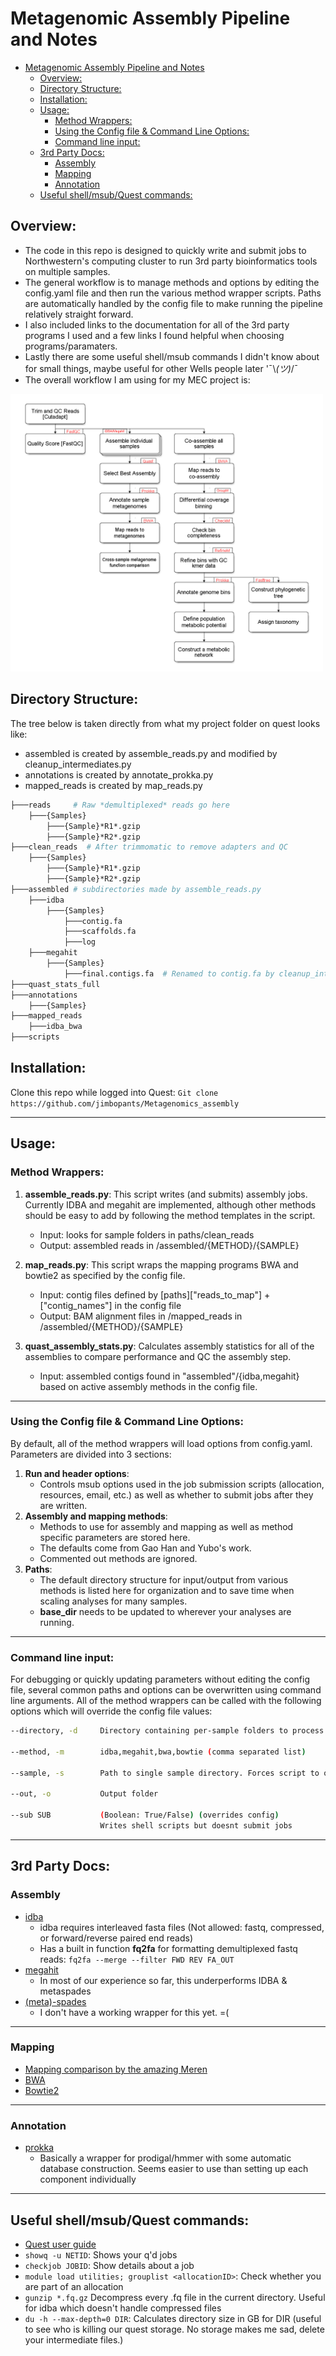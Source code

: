 # Metagenomic Assembly Pipeline and Notes

- [Metagenomic Assembly Pipeline and Notes](#metagenomic-assembly-pipeline-and-notes)
  * [Overview:](#overview)
  * [Directory Structure:](#directory-structure)
  * [Installation:](#installation)
  * [Usage:](#usage)
    + [Method Wrappers:](#method-wrappers)
    + [Using the Config file & Command Line Options:](#using-the-config-file---command-line-options)
    + [Command line input:](#command-line-input)
  * [3rd Party Docs:](#3rd-party-docs)
    + [Assembly](#assembly)
    + [Mapping](#mapping)
    + [Annotation](#annotation)
  * [Useful shell/msub/Quest commands:](#useful-shell-msub-quest-commands)

## Overview:
* The code in this repo is designed to quickly write and submit jobs to Northwestern's computing cluster to run 3rd party bioinformatics tools on multiple samples.
* The general workflow is to manage methods and options by editing the config.yaml file and then run the various method wrapper scripts. Paths are automatically handled by the config file to make running the pipeline relatively straight forward.
* I also included links to the documentation for all of the 3rd party programs I used and a few links I found helpful when choosing programs/paramaters.
* Lastly there are some useful shell/msub commands I didn't know about for small things, maybe useful for other Wells people later '¯\\_(ツ)_/¯
* The overall workflow I am using for my MEC project is:
<img src="/workflow.png" width="500">




## Directory Structure:
The tree below is taken directly from what my project folder on quest looks like:
* assembled is created by assemble_reads.py and modified by cleanup_intermediates.py
* annotations is created by annotate_prokka.py
* mapped_reads is created by map_reads.py

```bash
├───reads     # Raw *demultiplexed* reads go here
    ├───{Samples}  
        ├───{Sample}*R1*.gzip  
        ├───{Sample}*R2*.gzip  
├───clean_reads  # After trimmomatic to remove adapters and QC
    ├───{Samples}  
        ├───{Sample}*R1*.gzip  
        ├───{Sample}*R2*.gzip  
├───assembled # subdirectories made by assemble_reads.py
    ├───idba  
        ├───{Samples}  
            ├───contig.fa  
            ├───scaffolds.fa  
            ├───log  
    ├───megahit  
        ├───{Samples}  
            ├───final.contigs.fa  # Renamed to contig.fa by cleanup_int
├───quast_stats_full
├───annotations  
    ├───{Samples}  
├───mapped_reads
    ├───idba_bwa
├───scripts  
```


## Installation:
Clone this repo while logged into Quest:
`Git clone https://github.com/jimbopants/Metagenomics_assembly`

---
## Usage:

### Method Wrappers:
1. **assemble_reads.py**: This script writes (and submits) assembly jobs. Currently IDBA and megahit are implemented, although other methods should be easy to add by following the method templates in the script.
    * Input: looks for sample folders in paths/clean_reads
    * Output: assembled reads in /assembled/{METHOD}/{SAMPLE}

2. **map_reads.py**: This script wraps the mapping programs BWA and bowtie2 as specified by the config file.
    * Input: contig files defined by [paths]["reads_to_map"] + ["contig_names"] in the config file
    * Output: BAM alignment files in /mapped_reads in /assembled/{METHOD}/{SAMPLE}

3. **quast_assembly_stats.py**: Calculates assembly statistics for all of the assemblies to compare performance and QC the assembly step.
    * Input: assembled contigs found in "assembled"/{idba,megahit} based on active assembly methods in the config file.

---
### Using the Config file & Command Line Options:
By default, all of the method wrappers will load options from config.yaml. Parameters are divided into 3 sections:
1. **Run and header options**:
    * Controls msub options used in the job submission scripts (allocation, resources, email, etc.) as well as whether to submit jobs after they are written.
2. **Assembly and mapping methods**:
    * Methods to use for assembly and mapping as well as method specific parameters are stored here.
    * The defaults come from Gao Han and Yubo's work.
    * Commented out methods are ignored.
3. **Paths**:
    * The default directory structure for input/output from various methods is listed here for organization and to save time when scaling analyses for many samples.
    * **base_dir** needs to be updated to wherever your analyses are running.

---
### Command line input:
For debugging or quickly updating parameters without editing the config file, several common paths and options can be overwritten using command line arguments. All of the method wrappers can be called with the following options which will override the config file values:  
```bash
--directory, -d     Directory containing per-sample folders to process.

--method, -m        idba,megahit,bwa,bowtie (comma separated list)

--sample, -s        Path to single sample directory. Forces script to operate on a single sample only.

--out, -o           Output folder

--sub SUB           (Boolean: True/False) (overrides config)
                    Writes shell scripts but doesnt submit jobs
```

---
## 3rd Party Docs:
### Assembly
* [idba](https://github.com/loneknightpy/idba)
    * idba requires interleaved fasta files (Not allowed: fastq, compressed, or forward/reverse paired end reads)
    * Has a built in function **fq2fa** for formatting demultiplexed fastq reads: `fq2fa --merge --filter FWD REV FA_OUT`
* [megahit](https://github.com/voutcn/megahit)
    * In most of our experience so far, this underperforms IDBA & metaspades
* [(meta)-spades](http://cab.spbu.ru/software/spades/)
    * I don't have a working wrapper for this yet. =(
---
### Mapping
* [Mapping comparison by the amazing Meren](http://merenlab.org/2015/06/23/comparing-different-mapping-software/)
* [BWA](https://github.com/lh3/bwa)
* [Bowtie2](http://bowtie-bio.sourceforge.net/bowtie2/index.shtml)
---
### Annotation
* [prokka](https://github.com/tseemann/prokka)
    * Basically a wrapper for prodigal/hmmer with some automatic database construction. Seems easier to use than setting up each component individually

---
## Useful shell/msub/Quest commands:
* [Quest user guide](https://kb.northwestern.edu/page.php?id=72406)
* `showq -u NETID`: Shows your q'd jobs
* `checkjob JOBID`: Show details about a job
* `module load utilities; grouplist <allocationID>`: Check whether you are part of an allocation
* `gunzip *.fq.gz` Decompress every .fq file in the current directory. Useful for idba which doesn't handle compressed files
* `du -h --max-depth=0 DIR`: Calculates directory size in GB for DIR (useful to see who is killing our quest storage. No storage makes me sad, delete your intermediate files.)
